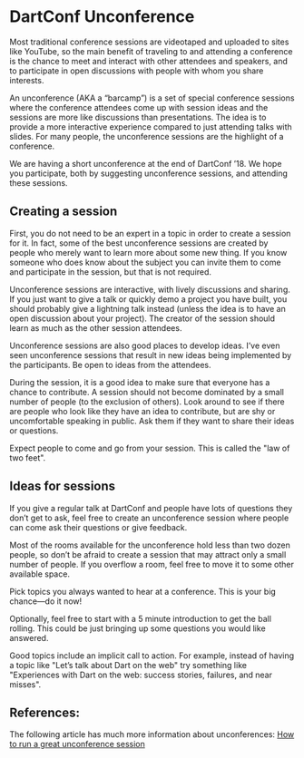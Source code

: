 # DartConf Unconference

Most traditional conference sessions are videotaped and uploaded to sites
like YouTube, so the main benefit of traveling to and attending a conference
is the chance to meet and interact with other attendees and speakers,
and to participate in open discussions with people with whom you share
interests.

An unconference (AKA a “barcamp”) is a set of special conference sessions
where the conference attendees come up with session ideas and the sessions
are more like discussions than presentations. The idea is to provide a more
interactive experience compared to just attending talks with slides.
For many people, the unconference sessions are the highlight of a conference.

We are having a short unconference at the end of DartConf ’18. We hope you
participate, both by suggesting unconference sessions, and attending these
sessions.

## Creating a session
First, you do not need to be an expert in a topic in order to create a
session for it. In fact, some of the best unconference sessions are created
by people who merely want to learn more about some new thing. If you know
someone who does know about the subject you can invite them to come and
participate in the session, but that is not required.

Unconference sessions are interactive, with lively discussions and sharing.
If you just want to give a talk or quickly demo a project you have built,
you should probably give a lightning talk instead (unless the idea is to
have an open discussion about your project). The creator of the session
should learn as much as the other session attendees.

Unconference sessions are also good places to develop ideas. I’ve even seen
unconference sessions that result in new ideas being implemented by the
participants. Be open to ideas from the attendees.

During the session, it is a good idea to make sure that everyone has a
chance to contribute. A session should not become dominated by a small
number of people (to the exclusion of others). Look around to see if
there are people who look like they have an idea to contribute, but are
shy or uncomfortable speaking in public. Ask them if they want to share
their ideas or questions.

Expect people to come and go from your session. This is called the
"law of two feet".

## Ideas for sessions

If you give a regular talk at DartConf and people have lots of questions
they don’t get to ask, feel free to create an unconference session where
people can come ask their questions or give feedback.

Most of the rooms available for the unconference hold less than two dozen
people, so don’t be afraid to create a session that may attract only a
small number of people. If you overflow a room, feel free to move it to
some other available space.

Pick topics you always wanted to hear at a conference. This is your big
chance&mdash;do it now!

Optionally, feel free to start with a 5 minute introduction to get the ball
rolling. This could be just bringing up some questions you would like
answered.

Good topics include an implicit call to action. For example, instead of
having a topic like "Let’s talk about Dart on the web" try something like
"Experiences with Dart on the web: success stories, failures, and near
misses".

## References:

The following article has much more information about unconferences:
[How to run a great unconference session](http://scottberkun.com/2006/how-to-run-a-great-unconference-session/)
